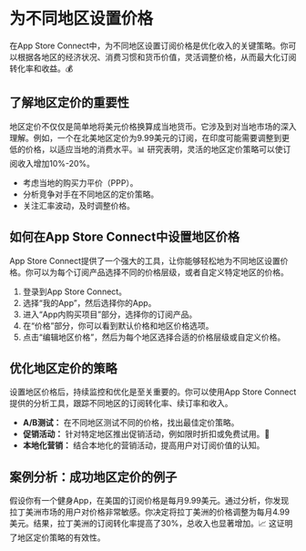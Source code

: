 ﻿# 为不同地区设置价格

在App Store Connect中，为不同地区设置订阅价格是优化收入的关键策略。你可以根据各地区的经济状况、消费习惯和货币价值，灵活调整价格，从而最大化订阅转化率和收益。💰

## 了解地区定价的重要性

地区定价不仅仅是简单地将美元价格换算成当地货币。它涉及到对当地市场的深入理解。例如，一个在北美地区定价为9.99美元的订阅，在印度可能需要调整到更低的价格，以适应当地的消费水平。📊 研究表明，灵活的地区定价策略可以使订阅收入增加10%-20%。

*   考虑当地的购买力平价（PPP）。
*   分析竞争对手在不同地区的定价策略。
*   关注汇率波动，及时调整价格。

## 如何在App Store Connect中设置地区价格

App Store Connect提供了一个强大的工具，让你能够轻松地为不同地区设置价格。你可以为每个订阅产品选择不同的价格层级，或者自定义特定地区的价格。

1.  登录到App Store Connect。
2.  选择“我的App”，然后选择你的App。
3.  进入“App内购买项目”部分，选择你的订阅产品。
4.  在“价格”部分，你可以看到默认价格和地区价格选项。
5.  点击“编辑地区价格”，然后为每个地区选择合适的价格层级或自定义价格。

## 优化地区定价的策略

设置地区价格后，持续监控和优化是至关重要的。你可以使用App Store Connect提供的分析工具，跟踪不同地区的订阅转化率、续订率和收入。

*   **A/B测试：** 在不同地区测试不同的价格，找出最佳定价策略。
*   **促销活动：** 针对特定地区推出促销活动，例如限时折扣或免费试用。🎉
*   **本地化营销：** 结合本地化的营销活动，提高用户对订阅价值的认知。

## 案例分析：成功地区定价的例子

假设你有一个健身App，在美国的订阅价格是每月9.99美元。通过分析，你发现拉丁美洲市场的用户对价格非常敏感。你决定将拉丁美洲的价格调整为每月4.99美元。结果，拉丁美洲的订阅转化率提高了30%，总收入也显著增加。📈 这证明了地区定价策略的有效性。


